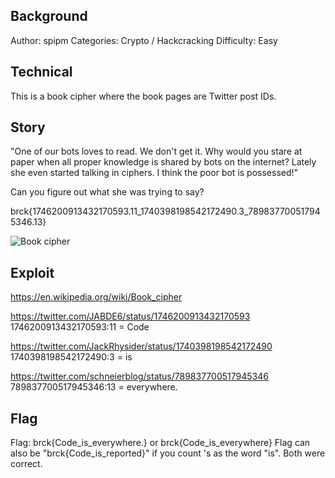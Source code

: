 ## Background

 Author: spipm
 Categories: Crypto / Hackcracking
 Difficulty: Easy

## Technical

This is a book cipher where the book pages are Twitter post IDs.

## Story

"One of our bots loves to read. We don't get it. Why would you stare at paper when all proper knowledge is shared by bots on the internet? Lately she even started talking in ciphers. I think the poor bot is possessed!"

Can you figure out what she was trying to say?

brck{1746200913432170593.11_1740398198542172490.3_789837700517945346.13}

![Book cipher](./book-cipher.jpg "Book cipher") 

## Exploit

https://en.wikipedia.org/wiki/Book_cipher

https://twitter.com/JABDE6/status/1746200913432170593
1746200913432170593:11
= Code

https://twitter.com/JackRhysider/status/1740398198542172490
1740398198542172490:3
= is

https://twitter.com/schneierblog/status/789837700517945346
789837700517945346:13
= everywhere.

## Flag

Flag: brck{Code_is_everywhere.} or brck{Code_is_everywhere}
Flag can also be "brck{Code_is_reported}" if you count 's as the word "is". Both were correct.